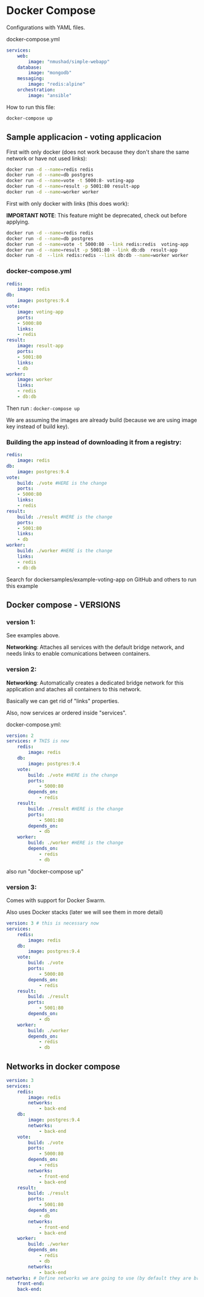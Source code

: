 # Docker Compose

Configurations with YAML files.

docker-compose.yml
```yaml
services:
    web:
        image: "nmushad/simple-webapp"
    database:
        image: "mongodb"
    messaging:
        image: "redis:alpine"
    orchestration:
        image: "ansible"
```

How to run this file:
```bash
docker-compose up
```


## Sample applicacion - voting applicacion

First with only docker (does not work because they don't share the same network or have not used links):

```bash
docker run -d --name=redis redis
docker run -d --name=db postgres
docker run -d --name=vote -t 5000:8- voting-app
docker run -d --name=result -p 5001:80 result-app
docker run -d --name=worker worker
```

First with only docker with links (this does work):

**IMPORTANT NOTE**: This feature might be deprecated, check out before applying.

```bash
docker run -d --name=redis redis
docker run -d --name=db postgres
docker run -d --name=vote -t 5000:80 --link redis:redis  voting-app
docker run -d --name=result -p 5001:80 --link db:db  result-app
docker run -d  --link redis:redis --link db:db --name=worker worker
```

### docker-compose.yml
```yaml
redis:
    image: redis
db:
    image: postgres:9.4
vote:
    image: voting-app
    ports:
    - 5000:80
    links:
    - redis
result:
    image: result-app
    ports:
    - 5001:80
    links:
    - db
worker:
    image: worker
    links:
    - redis
    - db:db
```

Then run : `docker-compose up`

We are assuming the images are already build (because we are using image key instead of build key).

### Building the app instead of downloading it from a registry:
```yaml
redis:
    image: redis
db:
    image: postgres:9.4
vote:
    build: ./vote #HERE is the change
    ports:
    - 5000:80
    links:
    - redis
result:
    build: ./result #HERE is the change
    ports:
    - 5001:80
    links:
    - db
worker:
    build: ./worker #HERE is the change
    links:
    - redis
    - db:db

```
 Search for dockersamples/example-voting-app on GitHub and others to run this example

## Docker compose - VERSIONS

### version 1:

See examples above.

**Networking**: Attaches all services with the default bridge network, and needs links to enable comunications between containers.


### version 2:

**Networking**: Automatically creates a dedicated bridge network for this application and ataches all containers to this network.

Basically we can get rid of "links" properties.

Also, now services ar ordered inside "services".

docker-compose.yml:
```yaml
version: 2
services: # THIS is new
    redis:
        image: redis
    db:
        image: postgres:9.4
    vote:
        build: ./vote #HERE is the change
        ports:
            - 5000:80
        depends_on:
            - redis
    result:
        build: ./result #HERE is the change
        ports:
            - 5001:80
        depends_on:
            - db
    worker:
        build: ./worker #HERE is the change
        depends_on:
            - redis
            - db
```

also run "docker-compose up"

### version 3:

Comes with support for Docker Swarm.

Also uses Docker stacks (later we will see them in more detail)

```yaml
version: 3 # this is necessary now
services:
    redis:
        image: redis
    db:
        image: postgres:9.4
    vote:
        build: ./vote
        ports:
            - 5000:80
        depends_on:
            - redis
    result:
        build: ./result
        ports:
            - 5001:80
        depends_on:
            - db
    worker:
        build: ./worker
        depends_on:
            - redis
            - db
```

## Networks in docker compose

```yaml
version: 3
services:
    redis:
        image: redis
        networks:
            - back-end
    db:
        image: postgres:9.4
        networks:
            - back-end
    vote:
        build: ./vote 
        ports:
            - 5000:80
        depends_on:
            - redis
        networks:
            - front-end
            - back-end
    result:
        build: ./result
        ports:
            - 5001:80
        depends_on:
            - db
        networks:
            - front-end
            - back-end
    worker:
        build: ./worker
        depends_on:
            - redis
            - db
        networks:
            - back-end
networks: # Define networks we are going to use (by default they are bridge networks)
    front-end:
    back-end:
```